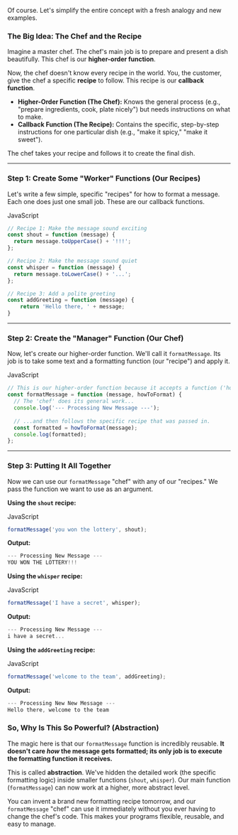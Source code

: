 Of course. Let's simplify the entire concept with a fresh analogy and new examples.

### The Big Idea: The Chef and the Recipe

Imagine a master chef. The chef's main job is to prepare and present a dish beautifully. This chef is our **higher-order function**.

Now, the chef doesn't know every recipe in the world. You, the customer, give the chef a specific **recipe** to follow. This recipe is our **callback function**.

- **Higher-Order Function (The Chef):** Knows the general process (e.g., "prepare ingredients, cook, plate nicely") but needs instructions on what to make.
- **Callback Function (The Recipe):** Contains the specific, step-by-step instructions for one particular dish (e.g., "make it spicy," "make it sweet").

The chef takes your recipe and follows it to create the final dish.

---

### **Step 1: Create Some "Worker" Functions (Our Recipes)**

Let's write a few simple, specific "recipes" for how to format a message. Each one does just one small job. These are our callback functions.

JavaScript

```JavaScript
// Recipe 1: Make the message sound exciting
const shout = function (message) {
  return message.toUpperCase() + '!!!';
};

// Recipe 2: Make the message sound quiet
const whisper = function (message) {
  return message.toLowerCase() + '...';
};

// Recipe 3: Add a polite greeting
const addGreeting = function (message) {
    return 'Hello there, ' + message;
}
```

---

### **Step 2: Create the "Manager" Function (Our Chef)**

Now, let's create our higher-order function. We'll call it `formatMessage`. Its job is to take some text and a formatting function (our "recipe") and apply it.

JavaScript

```JavaScript
// This is our higher-order function because it accepts a function ('howToFormat') as an argument.
const formatMessage = function (message, howToFormat) {
  // The 'chef' does its general work...
  console.log('--- Processing New Message ---');
  
  // ...and then follows the specific recipe that was passed in.
  const formatted = howToFormat(message);
  console.log(formatted);
};
```

---

### **Step 3: Putting It All Together**

Now we can use our `formatMessage` "chef" with any of our "recipes." We pass the function we want to use as an argument.

**Using the `shout` recipe:**

JavaScript

```JavaScript
formatMessage('you won the lottery', shout);
```

**Output:**

```JavaScript
--- Processing New Message ---
YOU WON THE LOTTERY!!!
```

**Using the `whisper` recipe:**

JavaScript

```JavaScript
formatMessage('I have a secret', whisper);
```

**Output:**

```JavaScript
--- Processing New Message ---
i have a secret...
```

**Using the `addGreeting` recipe:**

JavaScript

```JavaScript
formatMessage('welcome to the team', addGreeting);
```

**Output:**

```JavaScript
--- Processing New New Message ---
Hello there, welcome to the team
```

### So, Why Is This So Powerful? (Abstraction)

The magic here is that our `formatMessage` function is incredibly reusable. **It doesn't care _how_ the message gets formatted; its only job is to execute the formatting function it receives.**

This is called **abstraction**. We've hidden the detailed work (the specific formatting logic) inside smaller functions (`shout`, `whisper`). Our main function (`formatMessage`) can now work at a higher, more abstract level.

You can invent a brand new formatting recipe tomorrow, and our `formatMessage` "chef" can use it immediately without you ever having to change the chef's code. This makes your programs flexible, reusable, and easy to manage.